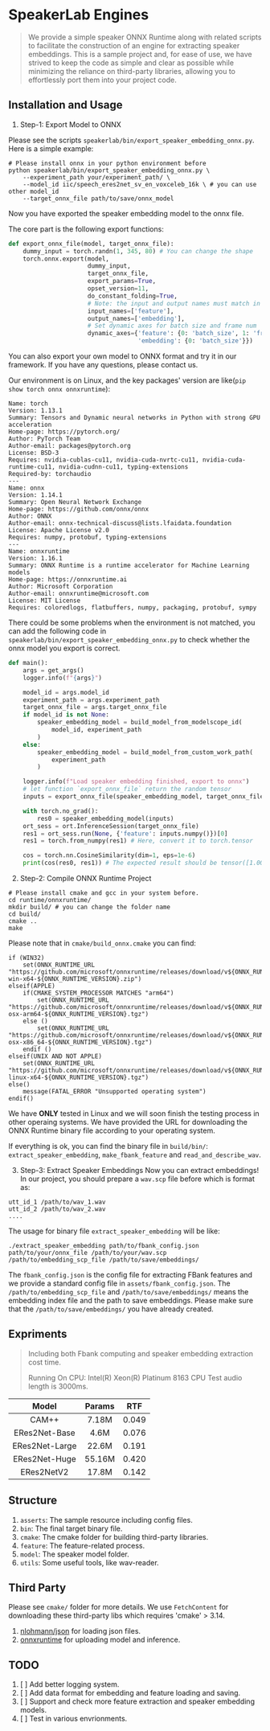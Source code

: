 # SpeakerLab Engines
> We provide a simple speaker ONNX Runtime along with related scripts to facilitate the construction of an engine for extracting speaker embeddings. This is a sample project and, for ease of use, we have strived to keep the code as simple and clear as possible while minimizing the reliance on third-party libraries, allowing you to effortlessly port them into your project code.


## Installation and Usage

1. Step-1: Export Model to ONNX 

Please see the scripts `speakerlab/bin/export_speaker_embedding_onnx.py`. Here is a simple example:
```shell
# Please install onnx in your python environment before
python speakerlab/bin/export_speaker_embedding_onnx.py \
    --experiment_path your/experiment_path/ \
    --model_id iic/speech_eres2net_sv_en_voxceleb_16k \ # you can use other model_id
    --target_onnx_file path/to/save/onnx_model
```
Now you have exported the speaker embedding model to the onnx file.

The core part is the following export functions:
```python
def export_onnx_file(model, target_onnx_file):
    dummy_input = torch.randn(1, 345, 80) # You can change the shape
    torch.onnx.export(model,
                      dummy_input,
                      target_onnx_file,
                      export_params=True,
                      opset_version=11,
                      do_constant_folding=True,
                      # Note: the input and output names must match in the ONNX Runtime
                      input_names=['feature'],
                      output_names=['embedding'],
                      # Set dynamic axes for batch size and frame num
                      dynamic_axes={'feature': {0: 'batch_size', 1: 'frame_num'},
                                    'embedding': {0: 'batch_size'}})
```
You can also export your own model to ONNX format and try it in our framework. If you have any questions, please contact us.

Our environment is on Linux, and the key packages' version are like(`pip show torch onnx onnxruntime`):
```text
Name: torch
Version: 1.13.1
Summary: Tensors and Dynamic neural networks in Python with strong GPU acceleration
Home-page: https://pytorch.org/
Author: PyTorch Team
Author-email: packages@pytorch.org
License: BSD-3
Requires: nvidia-cublas-cu11, nvidia-cuda-nvrtc-cu11, nvidia-cuda-runtime-cu11, nvidia-cudnn-cu11, typing-extensions
Required-by: torchaudio
---
Name: onnx
Version: 1.14.1
Summary: Open Neural Network Exchange
Home-page: https://github.com/onnx/onnx
Author: ONNX
Author-email: onnx-technical-discuss@lists.lfaidata.foundation
License: Apache License v2.0
Requires: numpy, protobuf, typing-extensions
---
Name: onnxruntime
Version: 1.16.1
Summary: ONNX Runtime is a runtime accelerator for Machine Learning models
Home-page: https://onnxruntime.ai
Author: Microsoft Corporation
Author-email: onnxruntime@microsoft.com
License: MIT License
Requires: coloredlogs, flatbuffers, numpy, packaging, protobuf, sympy
```

There could be some problems when the environment is not matched, you can add the following code in `speakerlab/bin/export_speaker_embedding_onnx.py` to check whether the onnx model you export is correct.
```python
def main():
    args = get_args()
    logger.info(f"{args}")

    model_id = args.model_id
    experiment_path = args.experiment_path
    target_onnx_file = args.target_onnx_file
    if model_id is not None:
        speaker_embedding_model = build_model_from_modelscope_id(
            model_id, experiment_path
        )
    else:
        speaker_embedding_model = build_model_from_custom_work_path(
            experiment_path
        )

    logger.info(f"Load speaker embedding finished, export to onnx")
    # let function `export_onnx_file` return the random tensor
    inputs = export_onnx_file(speaker_embedding_model, target_onnx_file)

    with torch.no_grad():
        res0 = speaker_embedding_model(inputs)
    ort_sess = ort.InferenceSession(target_onnx_file)
    res1 = ort_sess.run(None, {'feature': inputs.numpy()})[0]
    res1 = torch.from_numpy(res1) # Here, convert it to torch.tensor

    cos = torch.nn.CosineSimilarity(dim=1, eps=1e-6)
    print(cos(res0, res1)) # The expected result should be tensor([1.0000])
```


2. Step-2: Compile ONNX Runtime Project
```shell
# Please install cmake and gcc in your system before.
cd runtime/onnxruntime/
mkdir build/ # you can change the folder name
cd build/
cmake ..
make
```
Please note that in `cmake/build_onnx.cmake` you can find:
```shell
if (WIN32)
    set(ONNX_RUNTIME_URL "https://github.com/microsoft/onnxruntime/releases/download/v${ONNX_RUNTIME_VERSION}/onnxruntime-win-x64-${ONNX_RUNTIME_VERSION}.zip")
elseif(APPLE)
    if(CMAKE_SYSTEM_PROCESSOR MATCHES "arm64")
        set(ONNX_RUNTIME_URL "https://github.com/microsoft/onnxruntime/releases/download/v${ONNX_RUNTIME_VERSION}/onnxruntime-osx-arm64-${ONNX_RUNTIME_VERSION}.tgz")
    else ()
        set(ONNX_RUNTIME_URL "https://github.com/microsoft/onnxruntime/releases/download/v${ONNX_RUNTIME_VERSION}/onnxruntime-osx-x86_64-${ONNX_RUNTIME_VERSION}.tgz")
    endif ()
elseif(UNIX AND NOT APPLE)
    set(ONNX_RUNTIME_URL "https://github.com/microsoft/onnxruntime/releases/download/v${ONNX_RUNTIME_VERSION}/onnxruntime-linux-x64-${ONNX_RUNTIME_VERSION}.tgz")
else()
    message(FATAL_ERROR "Unsupported operating system")
endif()
```

We have **ONLY** tested in Linux and we will soon finish the testing process in other operaing systems. We have provided the URL for downloading the ONNX Runtime binary file according to your operating system.

If everything is ok, you can find the binary file in `build/bin/`: `extract_speaker_embedding`, `make_fbank_feature` and `read_and_describe_wav`.

3. Step-3: Extract Speaker Embeddings
Now you can extract embeddings! In our project, you should prepare a `wav.scp` file before which is format as:
```text
utt_id_1 /path/to/wav_1.wav
utt_id_2 /path/to/wav_2.wav
....
```
The usage for binary file `extract_speaker_embedding` will be like:
```shell
./extract_speaker_embedding path/to/fbank_config.json path/to/your/onnx_file /path/to/your/wav.scp /path/to/embedding_scp_file /path/to/save/embeddings/
```
The `fbank_config.json` is the config file for extracting FBank features and we provide a standard config file in `assets/fbank_config.json`.
The `/path/to/embedding_scp_file` and `/path/to/save/embeddings/` means the embedding index file and the path to save embeddings. Please make sure that the `/path/to/save/embeddings/` you have already created.


## Expriments
> Including both Fbank computing and speaker embedding extraction cost time.
> 
> Running On CPU: Intel(R) Xeon(R) Platinum 8163 CPU
> Test audio length is 3000ms.

|Model|Params|RTF|
|:-:|:-:|:-:|
|CAM++|7.18M|0.049|
|ERes2Net-Base|4.6M|0.076|
|ERes2Net-Large|22.6M|0.191|
|ERes2Net-Huge|55.16M|0.420|
|ERes2NetV2|17.8M|0.142|


## Structure
1. `asserts`: The sample resource including config files.
2. `bin`: The final target binary file.
3. `cmake`: The cmake folder for building third-party libraries.
4. `feature`: The feature-related process.
5. `model`: The speaker model folder.
6. `utils`: Some useful tools, like wav-reader.


## Third Party
Please see `cmake/` folder for more details. We use `FetchContent` for downloading these third-party libs which requires 
'cmake' > 3.14.
1. [nlohmann/json](https://json.nlohmann.me/) for loading json files.
2. [onnxruntime](https://github.com/microsoft/onnxruntime) for uploading model and inference.

## TODO
1. [ ] Add better logging system.
2. [ ] Add data format for embedding and feature loading and saving.
3. [ ] Support and check more feature extraction and speaker embedding models.
4. [ ] Test in various envrionments.

